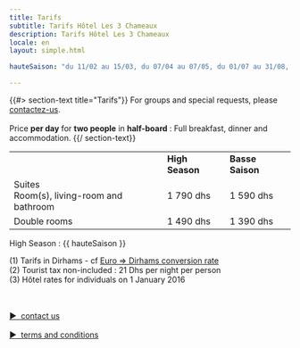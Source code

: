 ```yaml
---
title: Tarifs
subtitle: Tarifs Hôtel Les 3 Chameaux
description: Tarifs Hôtel Les 3 Chameaux
locale: en
layout: simple.html

hauteSaison: "du 11/02 au 15/03, du 07/04 au 07/05, du 01/07 au 31/08, du 27/10 au 08/11 et du 22/12 au 07/01"

---
```


{{#> section-text title="Tarifs"}}
For groups and special requests, please [contactez-us](#contact).
<br><br>
Price **per day** for **two people** in **half-board** : Full breakfast, dinner and accommodation.
{{/ section-text}}

<table>
    <tr>
        <td>&nbsp;</td>
        <td>
            <b>High Season</b>
            <div class="fa fa-info-circle tooltip-block" data-title="{{ hauteSaison }}">
            </div>
        </td>
        <td><b>Basse Saison</b></td>
    </tr>
    <tr>
        <td>
            <div class="tarif__title">Suites</div>
            Room(s), living-room and bathroom
        </td>
        <td>1 790 dhs</td>
        <td>1 590 dhs</td>
    </tr>
    <tr>
        <td>
            <div class="tarif__title">Double rooms</div>
        </td>
        <td>1 490 dhs</td>
        <td>1 390 dhs</td>
    </tr>
</table>

High Season : {{ hauteSaison }}

(1) Tarifs in Dirhams - cf <a href="https://www.google.fr/webhp?ie=UTF-8#q=1+EUR+en+MAD" target="_blank">Euro => Dirhams conversion rate</a>
<br>
(2) Tourist tax non-included : 21 Dhs per night per person
<br>
(3) Hôtel rates for individuals on 1 January 2016

<br><br>
<a class="button big" href="#contact" style="cursor: pointer;">▶&nbsp;&nbsp;contact us</a>
<br><br>
<a class="button small" href="/assets/CGV.pdf" style="cursor: pointer;">▶&nbsp;&nbsp;terms and conditions</a>
